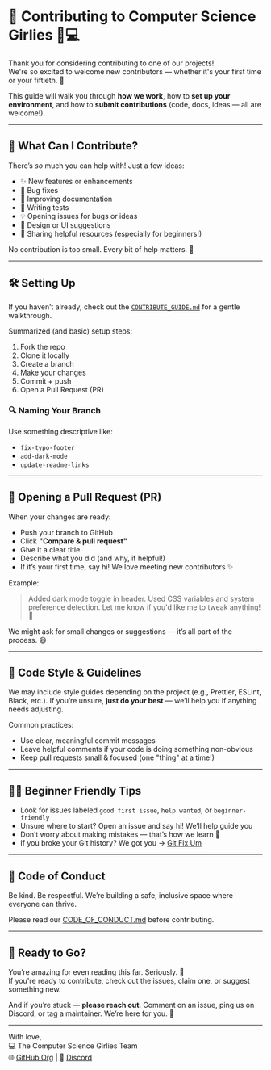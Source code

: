 # 💖 Contributing to Computer Science Girlies 👩💻

Thank you for considering contributing to one of our projects!  
We're so excited to welcome new contributors — whether it's your first time or your fiftieth. 🙌

This guide will walk you through **how we work**, how to **set up your environment**, and how to **submit contributions** (code, docs, ideas — all are welcome!).

---

## 🧁 What Can I Contribute?

There’s *so* much you can help with! Just a few ideas:

- ✨ New features or enhancements
- 🐛 Bug fixes
- 📝 Improving documentation
- 🧪 Writing tests
- 💡 Opening issues for bugs or ideas
- 🎨 Design or UI suggestions
- 🔗 Sharing helpful resources (especially for beginners!)

No contribution is too small. Every bit of help matters. 💛

---

## 🛠️ Setting Up

If you haven’t already, check out the [`CONTRIBUTE_GUIDE.md`](./CONTRIBUTE_GUIDE.md) for a gentle walkthrough.

Summarized (and basic) setup steps:
1. Fork the repo
2. Clone it locally
3. Create a branch
4. Make your changes
5. Commit + push
6. Open a Pull Request (PR)

### 🔍 Naming Your Branch

Use something descriptive like:

- `fix-typo-footer`
- `add-dark-mode`
- `update-readme-links`

---

## 📢 Opening a Pull Request (PR)

When your changes are ready:

- Push your branch to GitHub
- Click **"Compare & pull request"**
- Give it a clear title
- Describe what you did (and why, if helpful!)
- If it’s your first time, say hi! We love meeting new contributors ✨

Example:

> Added dark mode toggle in header. Used CSS variables and system preference detection. Let me know if you'd like me to tweak anything! 💅

We might ask for small changes or suggestions — it’s all part of the process. 😄

---

## 🧼 Code Style & Guidelines

We may include style guides depending on the project (e.g., Prettier, ESLint, Black, etc.). If you’re unsure, **just do your best** — we’ll help you if anything needs adjusting.

Common practices:
- Use clear, meaningful commit messages
- Leave helpful comments if your code is doing something non-obvious
- Keep pull requests small & focused (one "thing" at a time!)

---

## 🙋‍♀️ Beginner Friendly Tips

- Look for issues labeled `good first issue`, `help wanted`, or `beginner-friendly`
- Unsure where to start? Open an issue and say hi! We’ll help guide you
- Don’t worry about making mistakes — that’s how we learn 💜
- If you broke your Git history? We got you → [Git Fix Um](https://sethrobertson.github.io/GitFixUm/fixup.html)

---

## 🧠 Code of Conduct

Be kind. Be respectful. We’re building a safe, inclusive space where everyone can thrive.

Please read our [CODE_OF_CONDUCT.md](./CODE_OF_CONDUCT.md) before contributing.

---

## 🚀 Ready to Go?

You’re amazing for even reading this far. Seriously. 🥹  
If you're ready to contribute, check out the issues, claim one, or suggest something new.

And if you’re stuck — **please reach out**. Comment on an issue, ping us on Discord, or tag a maintainer. We’re here for you. 💬

---

With love,  
💻 The Computer Science Girlies Team  
🌐 [GitHub Org](https://github.com/Computer-Science-Girlies) | 💬 [Discord](https://discord.gg/uqMwZvXHBE)
